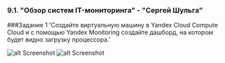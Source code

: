 ### 9.1. "Обзор систем IT-мониторинга" - "Сергей Шульга"

###Задание 1 'Создайте виртуальную машину в Yandex Cloud Compute Cloud и с помощью Yandex Monitoring создайте дашборд, на котором будет видно загрузку процессора.'

![alt Screenshot](https://github.com/SergeiShulga/9.1-IT-Monitoring/tree/main/img/image.png)
![alt Screenshot](https://github.com/SergeiShulga/9.1-IT-Monitoring/tree/main/img/image1.png)


